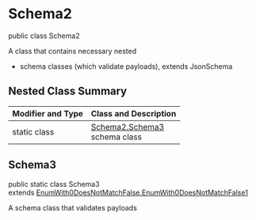 # Schema2
public class Schema2

A class that contains necessary nested
- schema classes (which validate payloads), extends JsonSchema

## Nested Class Summary
| Modifier and Type | Class and Description |
| ----------------- | ---------------------- |
| static class | [Schema2.Schema3](#schema3)<br> schema class |

## Schema3
public static class Schema3<br>
extends [EnumWith0DoesNotMatchFalse.EnumWith0DoesNotMatchFalse1](../../../../../../../../components/schemas/EnumWith0DoesNotMatchFalse.md#enumwith0doesnotmatchfalse1)

A schema class that validates payloads

